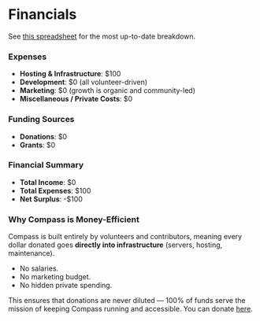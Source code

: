 # Financials

See [this spreadsheet](https://docs.google.com/spreadsheets/d/18GJr-xSi_ypkgQIxfwPTMaKgQsfLLTjrZBtYd-TeGbc/edit?usp=sharing) for the most up-to-date breakdown.
### Expenses

- **Hosting & Infrastructure**: $100    
- **Development**: $0 (all volunteer-driven)
- **Marketing**: $0 (growth is organic and community-led)
- **Miscellaneous / Private Costs**: $0

### Funding Sources

- **Donations**: $0
- **Grants**: $0

### Financial Summary

- **Total Income**: $0
- **Total Expenses**: $100
- **Net Surplus**: -$100

### Why Compass is Money-Efficient

Compass is built entirely by volunteers and contributors, meaning every dollar donated goes **directly into infrastructure** (servers, hosting, maintenance).

- No salaries.
- No marketing budget.
- No hidden private spending.

This ensures that donations are never diluted — 100% of funds serve the mission of keeping Compass running and accessible. You can donate [here](/support).
